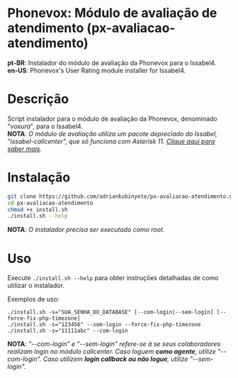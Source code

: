 # Phonevox: Módulo de avaliação de atendimento (px-avaliacao-atendimento)

**pt-BR**: Instalador do módulo de avaliação da Phonevox para o Issabel4.<br>
**en-US**: Phonevox's User Rating module installer for Issabel4.

# Descrição

Script instalador para o módulo de avaliação da Phonevox, denominado "*voxura*", para o Issabel4.<br>
**NOTA**: *O módulo de avaliação utiliza um pacote depreciado do Issabel, "issabel-callcenter", que só funciona com Asterisk 11. [Clique aqui para saber mais](https://forum.issabel.org/d/4517-problemas-con-callcenter-y-asterisk-16/2).*

# Instalação

```sh
git clone https://github.com/adriankubinyete/px-avaliacao-atendimento.git
cd px-avaliacao-atendimento
chmod +x install.sh
./install.sh --help
```
**NOTA**: *O instalador precisa ser executado como root.*<br>

# Uso

Execute `./install.sh --help` para obter instruções detalhadas de como utilizar o instalador.

Exemplos de uso:
```
./install.sh -s="SUA_SENHA_DO_DATABASE" [--com-login|--sem-login] [--force-fix-php-timezone]
./install.sh -s="123456" --sem-login --force-fix-php-timezone
./install.sh -s="11111abc" --com-login
```
**NOTA**: *"--com-login" e "--sem-login" refere-se à se seus colaboradores realizam login no módulo callcenter. Caso loguem **como agente**, utilize "--com-login". Caso utilizem **login callback ou não logue**, utilize "--sem-login".*

